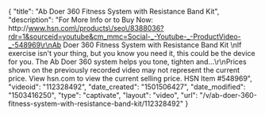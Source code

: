 {
    "title": "Ab Doer 360 Fitness System with Resistance Band Kit",
    "description": "For More Info or to Buy Now: http:\/\/www.hsn.com\/products\/seo\/8388036?rdr=1&sourceid=youtube&cm_mmc=Social-_-Youtube-_-ProductVideo-_-548969\r\nAb Doer 360 Fitness System with Resistance Band Kit \nIf exercise isn't your thing, but you know you need it, this could be the device for you. The Ab Doer 360 system helps you tone, tighten and...\r\nPrices shown on the previously recorded video may not represent the current price.  View hsn.com to view the current selling price. HSN Item #548969",
    "videoid": "112328492",
    "date_created": "1501506427",
    "date_modified": "1503416250",
    "type": "captivate",
    "layout": "video",
    "url": "\/v\/ab-doer-360-fitness-system-with-resistance-band-kit\/112328492"
}